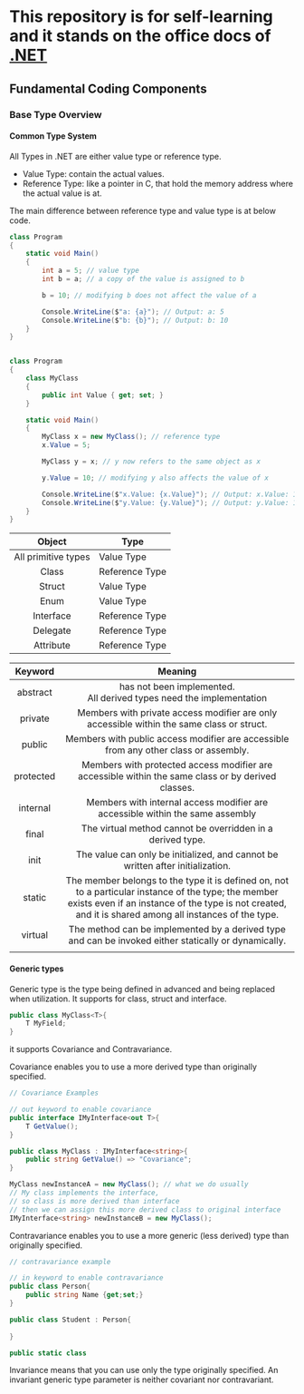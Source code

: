 # This repository is for self-learning and it stands on the office docs of [.NET](https://learn.microsoft.com/en-us/dotnet/fundamentals/)



## Fundamental Coding Components 

### Base Type Overview

#### Common Type System

All Types in .NET are either value type or reference type. 

- Value Type: contain the actual values.
- Reference Type:  like a pointer in C, that hold the memory address where the actual value is at.



The main difference between reference type and value type is at below code.

```c#
class Program
{
    static void Main()
    {
        int a = 5; // value type
        int b = a; // a copy of the value is assigned to b

        b = 10; // modifying b does not affect the value of a

        Console.WriteLine($"a: {a}"); // Output: a: 5
        Console.WriteLine($"b: {b}"); // Output: b: 10
    }
}


class Program
{
    class MyClass
    {
        public int Value { get; set; }
    }

    static void Main()
    {
        MyClass x = new MyClass(); // reference type
        x.Value = 5;

        MyClass y = x; // y now refers to the same object as x

        y.Value = 10; // modifying y also affects the value of x

        Console.WriteLine($"x.Value: {x.Value}"); // Output: x.Value: 10
        Console.WriteLine($"y.Value: {y.Value}"); // Output: y.Value: 10
    }
}

```



|       Object        | Type           |
| :-----------------: | -------------- |
| All primitive types | Value Type     |
|        Class        | Reference Type |
|       Struct        | Value Type     |
|        Enum         | Value Type     |
|      Interface      | Reference Type |
|      Delegate       | Reference Type |
|      Attribute      | Reference Type |

|  Keyword  |                           Meaning                            |
| :-------: | :----------------------------------------------------------: |
| abstract  | has not been implemented. <br /> All derived types need the implementation |
|  private  | Members with private access modifier are only accessible within the same class or struct. |
|  public   | Members with public access modifier are accessible from any other class or assembly. |
| protected | Members with protected access modifier are accessible within the same class or by derived classes. |
| internal  | Members with internal access modifier are accessible within the same assembly |
|   final   |  The virtual method cannot be overridden in a derived type.  |
|   init    | The value can only be initialized, and cannot be written after initialization. |
|  static   | The member belongs to the type it is defined on, not to a particular instance of the type; the member exists even if an instance of the type is not created, and it is shared among all instances of the type. |
|  virtual  | The method can be implemented by a derived type and can be invoked either statically or dynamically. |
|           |                                                              |



#### Generic types

Generic type is the type being defined in advanced and being replaced when utilization. It supports for class, struct and interface. 



``` c#
public class MyClass<T>{
    T MyField;
}
```

it supports Covariance and Contravariance. 

Covariance enables you to use a more derived type than originally specified.

```c#
// Covariance Examples

// out keyword to enable covariance
public interface IMyInterface<out T>{
    T GetValue();
}

public class MyClass : IMyInterface<string>{
    public string GetValue() => "Covariance"; 
}

MyClass newInstanceA = new MyClass(); // what we do usually
// My class implements the interface, 
// so class is more derived than interface
// then we can assign this more derived class to original interface
IMyInterface<string> newInstanceB = new MyClass(); 

```

Contravariance enables you to use a more generic (less derived) type than originally specified.

```c#
// contravariance example

// in keyword to enable contravariance
public class Person{
    public string Name {get;set;}
}

public class Student : Person{
    
}

public static class 
```



Invariance means that you can use only the type originally specified. An invariant generic type parameter is neither covariant nor contravariant.

